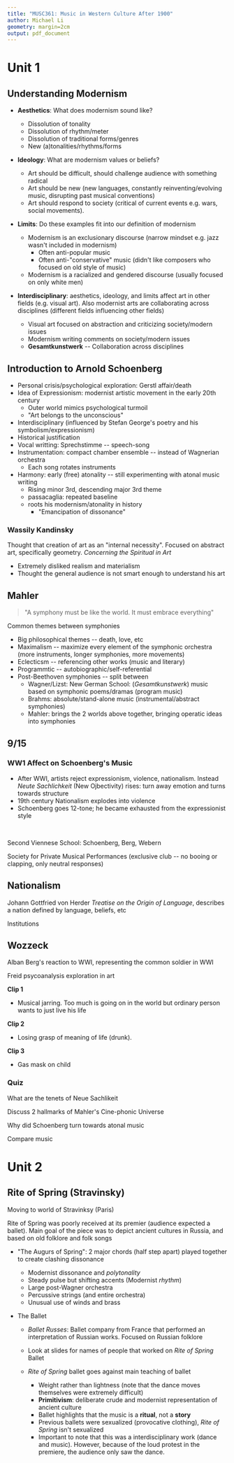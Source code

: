 ```yaml
---
title: "MUSC361: Music in Western Culture After 1900"
author: Michael Li
geometry: margin=2cm
output: pdf_document
---
```


# Unit 1

## Understanding Modernism

- **Aesthetics**: What does modernism sound like?

  - Dissolution of tonality
  - Dissolution of rhythm/meter
  - Dissolution of traditional forms/genres
  - New (a)tonalities/rhythms/forms

- **Ideology**: What are modernism values or beliefs?

  - Art should be difficult, should challenge audience with something radical
  - Art should be new (new languages, constantly reinventing/evolving music, disrupting past musical conventions)
  - Art should respond to society (critical of current events e.g. wars, social movements).

- **Limits**: Do these examples fit into our definition of modernism

  - Modernism is an exclusionary discourse (narrow mindset e.g. jazz wasn't included in modernism)
    - Often anti-popular music
    - Often anti-"conservative" music (didn't like composers who focused on old style of music)
  - Modernism is a racialized and gendered discourse (usually focused on only white men)

- **Interdisciplinary**: aesthetics, ideology, and limits affect art in other fields (e.g. visual art). Also modernist arts are collaborating across disciplines (different fields influencing other fields)

  - Visual art focused on abstraction and criticizing society/modern issues
  - Modernism writing comments on society/modern issues
  - **Gesamtkunstwerk** -- Collaboration across disciplines

## Introduction to Arnold Schoenberg

- Personal crisis/psychological exploration: Gerstl affair/death
- Idea of Expressionism: modernist artistic movement in the early 20th century
  - Outer world mimics psychological turmoil
  - "Art belongs to the unconscious"
- Interdisciplinary (influenced by Stefan George's poetry and his symbolism/expressionism)
- Historical justification
- Vocal writting: Sprechstimme -- speech-song
- Instrumentation: compact chamber ensemble -- instead of Wagnerian orchestra
  -  Each song rotates instruments
- Harmony: early (free) atonality -- still experimenting with atonal music writing
  - Rising minor 3rd, descending major 3rd theme
  - passacaglia: repeated baseline
  - roots his modernism/atonality in history
    - "Emancipation of dissonance"

### Wassily Kandinsky

Thought that creation of art as an "internal necessity". Focused on abstract art, specifically geometry. *Concerning the Spiritual in Art*

- Extremely disliked realism and materialism
- Thought the general audience is not smart enough to understand his art

## Mahler

> "A symphony must be like the world. It must embrace everything"

Common themes between symphonies

- Big philosophical themes -- death, love, etc
- Maximalism -- maximize every element of the symphonic orchestra (more instruments, longer symphonies, more movements)
- Eclecticsm -- referencing other works (music and literary)
- Programmtic -- autobiographic/self-referential
- Post-Beethoven symphonies -- split between
    - Wagner/Lizst: New German School: (*Gesamtkunstwerk*) music based on symphonic poems/dramas (program music)
    - Brahms: absolute/stand-alone music (instrumental/abstract symphonies)
    - Mahler: brings the 2 worlds above together, bringing operatic ideas into symphonies

## 9/15

### WW1 Affect on Schoenberg's Music

- After WWI, artists reject expressionism, violence, nationalism. Instead *Neute Sachlichkeit* (New Ojbectivity) rises: turn away emotion and turns towards structure
- 19th century Nationalism explodes into violence
- Schoenberg goes 12-tone; he became exhausted from the expressionist style

&nbsp;

Second Viennese School: Schoenberg, Berg, Webern

Society for Private Musical Performances (exclusive club -- no booing or clapping, only neutral responses) 

## Nationalism

Johann Gottfried von Herder *Treatise on the Origin of Language*, describes a nation defined by language, beliefs, etc

Institutions

## Wozzeck

Alban Berg's reaction to WWI, representing the common soldier in WWI

Freid psycoanalysis exploration in art

**Clip 1**

  - Musical jarring. Too much is going on in the world but ordinary person wants to just live his life

**Clip 2**

  - Losing grasp of meaning of life (drunk). 

**Clip 3**

  - Gas mask on child

### Quiz

What are the tenets of Neue Sachlikeit

Discuss 2 hallmarks of Mahler's Cine-phonic Universe

Why did Schoenberg turn towards atonal music

Compare music

# Unit 2

## Rite of Spring (Stravinsky)

Moving to world of Stravinksy (Paris)

Rite of Spring was poorly received at its premier (audience expected a ballet). Main goal of the piece was to depict ancient cultures in Russia, and based on old folklore and folk songs

- "The Augurs of Spring": 2 major chords (half step apart) played together to create clashing dissonance

    - Modernist dissonance and *polytonality*
    - Steady pulse but shifting accents (Modernist *rhythm*)
    - Large post-Wagner orchestra
    - Percussive strings (and entire orchestra)
    - Unusual use of winds and brass

- The Ballet
    
    - *Ballet Russes*: Ballet company from France that performed an interpretation of Russian works. Focused on Russian folklore
    - Look at slides for names of people that worked on *Rite of Spring* Ballet
    - *Rite of Spring* ballet goes against main teaching of ballet

        - Weight rather than lightness (note that the dance moves themselves were extremely difficult)
        - **Primitivism**: deliberate crude and modernist representation of ancient culture
        - Ballet highlights that the music is a **ritual**, not a **story**
        - Previous ballets were sexualized (provocative clothing), *Rite of Spring* isn't sexualized
        - Important to note that this was a interdisciplinary work (dance and music). However, because of the loud protest in the premiere, the audience only saw the dance.
